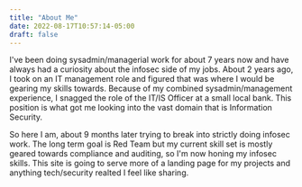 ```yaml
---
title: "About Me"
date: 2022-08-17T10:57:14-05:00
draft: false
---
```


I've been doing sysadmin/managerial work for about 7 years now and have always had a curiosity about the infosec side of my jobs. About 2 years ago, I took on an IT management role and figured that was where I would be gearing my skills towards. Because of my combined sysadmin/management experience, I snagged the role of the IT/IS Officer at a small local bank. This position is what got me looking into the vast domain that is Information Security.

So here I am, about 9 months later trying to break into strictly doing infosec work. The long term goal is Red Team but my current skill set is mostly geared towards compliance and auditing, so I'm now honing my infosec skills. This site is going to serve more of a landing page for my projects and anything tech/security realted I feel like sharing.